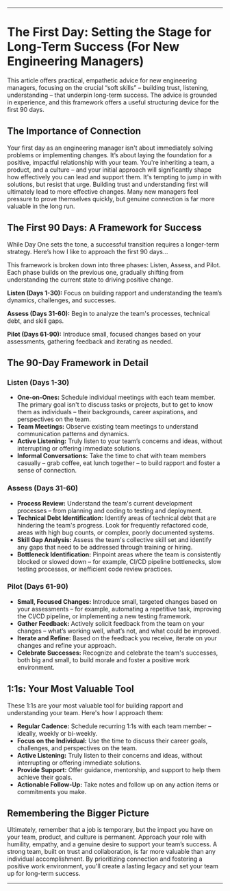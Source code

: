 - - -

# The First Day: Setting the Stage for Long-Term Success (For New Engineering Managers)

This article offers practical, empathetic advice for new engineering managers, focusing on the crucial “soft skills” – building trust, listening, understanding – that underpin long-term success. The advice is grounded in experience, and this framework offers a useful structuring device for the first 90 days.

## The Importance of Connection

Your first day as an engineering manager isn't about immediately solving problems or implementing changes. It’s about laying the foundation for a positive, impactful relationship with your team. You're inheriting a team, a product, and a culture – and your initial approach will significantly shape how effectively you can lead and support them. It's tempting to jump in with solutions, but resist that urge. Building trust and understanding first will ultimately lead to more effective changes. Many new managers feel pressure to prove themselves quickly, but genuine connection is far more valuable in the long run. 

## The First 90 Days: A Framework for Success

While Day One sets the tone, a successful transition requires a longer-term strategy. Here’s how I like to approach the first 90 days…

This framework is broken down into three phases: Listen, Assess, and Pilot. Each phase builds on the previous one, gradually shifting from understanding the current state to driving positive change. 

**Listen (Days 1-30):** Focus on building rapport and understanding the team’s dynamics, challenges, and successes.

**Assess (Days 31-60):** Begin to analyze the team's processes, technical debt, and skill gaps.

**Pilot (Days 61-90):** Introduce small, focused changes based on your assessments, gathering feedback and iterating as needed.

## The 90-Day Framework in Detail

### Listen (Days 1-30)

*   **One-on-Ones:** Schedule individual meetings with each team member. The primary goal isn't to discuss tasks or projects, but to get to know them as individuals – their backgrounds, career aspirations, and perspectives on the team.
*   **Team Meetings:** Observe existing team meetings to understand communication patterns and dynamics.
*   **Active Listening:** Truly listen to your team’s concerns and ideas, without interrupting or offering immediate solutions.
*   **Informal Conversations:** Take the time to chat with team members casually – grab coffee, eat lunch together – to build rapport and foster a sense of connection.

### Assess (Days 31-60)

*   **Process Review:** Understand the team's current development processes – from planning and coding to testing and deployment.
*   **Technical Debt Identification:** Identify areas of technical debt that are hindering the team's progress. Look for frequently refactored code, areas with high bug counts, or complex, poorly documented systems.
*   **Skill Gap Analysis:** Assess the team's collective skill set and identify any gaps that need to be addressed through training or hiring.
*   **Bottleneck Identification:** Pinpoint areas where the team is consistently blocked or slowed down – for example, CI/CD pipeline bottlenecks, slow testing processes, or inefficient code review practices.

### Pilot (Days 61-90)

*   **Small, Focused Changes:** Introduce small, targeted changes based on your assessments – for example, automating a repetitive task, improving the CI/CD pipeline, or implementing a new testing framework.
*   **Gather Feedback:** Actively solicit feedback from the team on your changes – what’s working well, what’s not, and what could be improved.
*   **Iterate and Refine:** Based on the feedback you receive, iterate on your changes and refine your approach.
*   **Celebrate Successes:** Recognize and celebrate the team's successes, both big and small, to build morale and foster a positive work environment.

## 1:1s: Your Most Valuable Tool

These 1:1s are your most valuable tool for building rapport and understanding your team. Here's how I approach them:

*   **Regular Cadence:** Schedule recurring 1:1s with each team member – ideally, weekly or bi-weekly.
*   **Focus on the Individual:** Use the time to discuss their career goals, challenges, and perspectives on the team.
*   **Active Listening:** Truly listen to their concerns and ideas, without interrupting or offering immediate solutions.
*   **Provide Support:** Offer guidance, mentorship, and support to help them achieve their goals.
*   **Actionable Follow-Up:** Take notes and follow up on any action items or commitments you make.

## Remembering the Bigger Picture

Ultimately, remember that a job is temporary, but the impact you have on your team, product, and culture is permanent. Approach your role with humility, empathy, and a genuine desire to support your team’s success. A strong team, built on trust and collaboration, is far more valuable than any individual accomplishment. By prioritizing connection and fostering a positive work environment, you'll create a lasting legacy and set your team up for long-term success. 
- - -